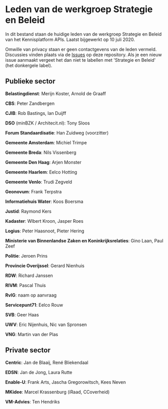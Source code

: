 # Leden van de werkgroep Strategie en Beleid

In dit bestand staan de huidige leden van de werkgroep Strategie en Beleid van het Kennisplatform APIs. Laatst bijgewerkt op 10 juli 2020.

Omwille van privacy staan er geen contactgevens van de leden vermeld. Discussies vinden plaats via de [Issues](https://github.com/Geonovum/KP-APIs/issues) op deze repository. Als je een nieuw issue aanmaakt vergeet het dan niet te labellen met 'Strategie en Beleid' (het donkergele label).

## Publieke sector

**Belastingdienst**: Merijn Koster, Arnold de Graaff

**CBS**: Peter Zandbergen

**CJIB**: Rob Bastings, Ian Duijff

**DSO** (minBZK / Architecit.nl): Tony Sloos

**Forum Standaardisatie**: Han Zuidweg (voorzitter)

**Gemeente Amsterdam**: Michiel Trimpe

**Gemeente Breda**: Nils Vissenberg

**Gemeente Den Haag**: Arjen Monster

**Gemeente Haarlem**: Eelco Hotting

**Gemeente Venlo**: Trudi Zegveld

**Geonovum**: Frank Terpstra

**Informatiehuis Water**: Koos Boersma

**Justid**: Raymond Kers

**Kadaster**: Wlbert Kroon, Jasper Roes

**Logius**: Peter Haasnoot, Pieter Hering

**Ministerie van Binnenlandse Zaken en Koninkrijksrelaties**: Gino Laan, Paul Zeef

**Politie**: Jeroen Prins

**Provincie Overijssel**: Gerard Nienhuis

**RDW**: Richard Janssen

**RIVM**: Pascal Thuis

**RvIG**: naam op aanvraag

**Servicepunt71**: Eelco Rouw

**SVB**: Geer Haas

**UWV**: Eric Nijenhuis, Nic van Spronsen

**VNG**: Martin van der Plas

## Private sector

**Centric**: Jan de Blaaij, René Bliekendaal

**EDSN**: Jan de Jong, Laura Rutte

**Enable-U**: Frank Arts, Jascha Gregorowitsch, Kees Neven

**MKidee**: Marcel Krassenburg (iRaad, CCoverheid)

**VM-Advies**: Ten Hendriks
